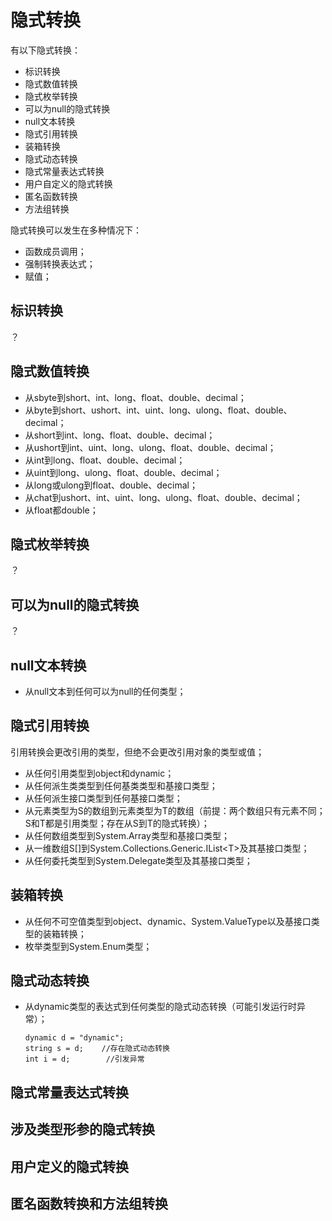 # 隐式转换

有以下隐式转换：

* 标识转换
* 隐式数值转换
* 隐式枚举转换
* 可以为null的隐式转换
* null文本转换
* 隐式引用转换
* 装箱转换
* 隐式动态转换
* 隐式常量表达式转换
* 用户自定义的隐式转换
* 匿名函数转换
* 方法组转换

隐式转换可以发生在多种情况下：

* 函数成员调用；
* 强制转换表达式；
* 赋值；

## 标识转换

？

## 隐式数值转换

* 从sbyte到short、int、long、float、double、decimal；
* 从byte到short、ushort、int、uint、long、ulong、float、double、decimal；
* 从short到int、long、float、double、decimal；
* 从ushort到int、uint、long、ulong、float、double、decimal；
* 从int到long、float、double、decimal；
* 从uint到long、ulong、float、double、decimal；
* 从long或ulong到float、double、decimal；
* 从chat到ushort、int、uint、long、ulong、float、double、decimal；
* 从float都double；

## 隐式枚举转换

？

## 可以为null的隐式转换

？

## null文本转换

* 从null文本到任何可以为null的任何类型；

## 隐式引用转换

引用转换会更改引用的类型，但绝不会更改引用对象的类型或值；

* 从任何引用类型到object和dynamic；
* 从任何派生类类型到任何基类类型和基接口类型；
* 从任何派生接口类型到任何基接口类型；
* 从元素类型为S的数组到元素类型为T的数组（前提：两个数组只有元素不同；S和T都是引用类型；存在从S到T的隐式转换）；
* 从任何数组类型到System.Array类型和基接口类型；
* 从一维数组S\[\]到System.Collections.Generic.IList&lt;T&gt;及其基接口类型；
* 从任何委托类型到System.Delegate类型及其基接口类型；

## 装箱转换

* 从任何不可空值类型到object、dynamic、System.ValueType以及基接口类型的装箱转换；
* 枚举类型到System.Enum类型；

## 隐式动态转换

* 从dynamic类型的表达式到任何类型的隐式动态转换（可能引发运行时异常）；
  ```
  dynamic d = "dynamic";
  string s = d;    //存在隐式动态转换
  int i = d;        //引发异常
  ```

## 隐式常量表达式转换

## 涉及类型形参的隐式转换

## 用户定义的隐式转换

## 匿名函数转换和方法组转换





